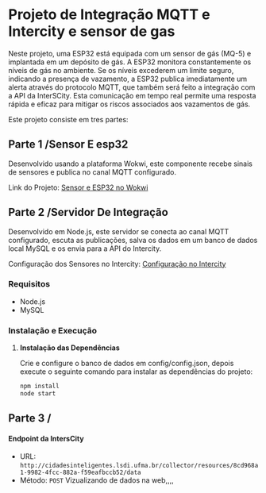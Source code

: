 # Projeto de Integração MQTT e Intercity e sensor de gas 

Neste projeto, uma ESP32 está equipada com um sensor de gás (MQ-5) e implantada em um depósito de gás. A ESP32 monitora constantemente os níveis de gás no ambiente. Se os níveis excederem um limite seguro, indicando a presença de vazamento, a ESP32 publica imediatamente um alerta através do protocolo MQTT, que também será feito a integração com a API da InterSCity. Esta comunicação em tempo real permite uma resposta rápida e eficaz para mitigar os riscos associados aos vazamentos de gás.

Este projeto consiste em tres partes:

## Parte 1 /Sensor E esp32

Desenvolvido usando a plataforma Wokwi, este componente recebe sinais de sensores e publica no canal MQTT configurado.

Link do Projeto: [Sensor e ESP32 no Wokwi](https://wokwi.com/projects/400689979661282305)

## Parte 2 /Servidor De Integração

Desenvolvido em Node.js, este servidor se conecta ao canal MQTT configurado, escuta as publicações, salva os dados em um banco de dados local MySQL e os envia para a API do Intercity.

Configuração dos Sensores no Intercity: [Configuração no Intercity](https://colab.research.google.com/drive/1uN2nL8FTUuwL0P4Eq15w1wqxuncsi2Xl#scrollTo=RrgX-lajd6dw)

### Requisitos

- Node.js
- MySQL

### Instalação e Execução

1. **Instalação das Dependências**

   Crie e configure  o banco de dados em config/config.json, depois execute o seguinte comando para instalar as dependências do projeto:

   ```bash
   npm install
   node start

## Parte 3 /

#### Endpoint da IntersCity

- URL: `http://cidadesinteligentes.lsdi.ufma.br/collector/resources/8cd968a1-9982-4fcc-882a-f59eafbccb52/data`
- Método: `POST`
Vizualizando de dados na web,,,,

